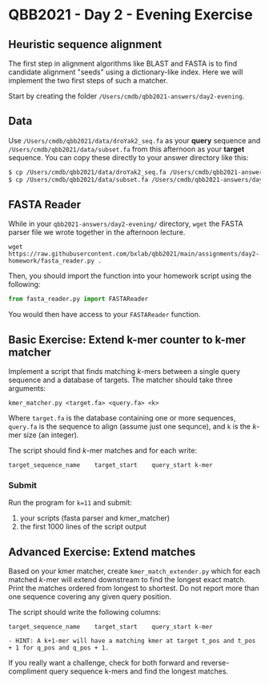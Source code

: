 # QBB2021 - Day 2 - Evening Exercise

## Heuristic sequence alignment

The first step in alignment algorithms like BLAST and FASTA is to find
candidate alignment "seeds" using a dictionary-like index. Here we will
implement the two first steps of such a matcher.

Start by creating the folder `/Users/cmdb/qbb2021-answers/day2-evening`.

## Data

Use `/Users/cmdb/qbb2021/data/droYak2_seq.fa` as your **query** sequence and `/Users/cmdb/qbb2021/data/subset.fa` from this afternoon as your **target** sequence. You can copy these directly to your answer directory like this:

```Bash
$ cp /Users/cmdb/qbb2021/data/droYak2_seq.fa /Users/cmdb/qbb2021-answers/day2-evening/
$ cp /Users/cmdb/qbb2021/data/subset.fa /Users/cmdb/qbb2021-answers/day2-evening/
```
## FASTA Reader

While in your `qbb2021-answers/day2-evening/` directory, `wget` the FASTA parser file we wrote together in the afternoon lecture.

```
wget https://raw.githubusercontent.com/bxlab/qbb2021/main/assignments/day2-homework/fasta_reader.py .
```

Then, you should import the function into your homework script using the following:

```python
from fasta_reader.py import FASTAReader
```

You would then have access to your `FASTAReader` function.

## Basic Exercise: Extend k-mer counter to k-mer matcher

Implement a script that finds matching _k_-mers between a single query
sequence and a database of targets. The matcher should take three
arguments:

```kmer_matcher.py <target.fa> <query.fa> <k>```

Where `target.fa` is the database containing one or more sequences,
`query.fa` is the sequence to align (assume just one sequnce), and
`k` is the _k_-mer size (an integer).

The script should find _k_-mer matches and for each write:

```
target_sequence_name    target_start    query_start k-mer
```

### Submit
Run the program for `k=11` and submit:

1. your scripts (fasta parser and kmer_matcher)
2. the first 1000 lines of the script output

## Advanced Exercise: Extend matches

Based on your kmer matcher, create `kmer_match_extender.py` which for each
matched _k_-mer will extend downstream to find the longest exact match.
Print the matches ordered from longest to shortest. Do not report more than one sequence covering any given query position.

The script should write the following columns:

```
target_sequence_name    target_start    query_start k-mer
```

    - HINT: A k+1-mer will have a matching kmer at target t_pos and t_pos + 1 for q_pos and q_pos + 1.

If you really want a challenge, check for both forward and reverse-compliment query sequence k-mers and find the longest matches.
